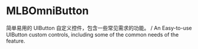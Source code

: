 # MLBOmniButton
简单易用的 UIButton 自定义控件，包含一些常见需求的功能。 / An Easy-to-use UIButton custom controls, including some of the common needs of the feature.

